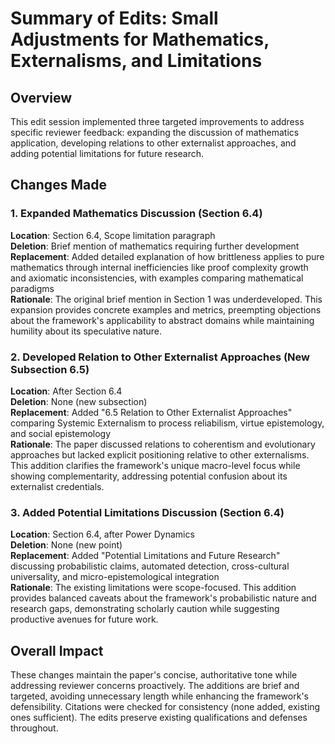 # Summary of Edits: Small Adjustments for Mathematics, Externalisms, and Limitations

## Overview
This edit session implemented three targeted improvements to address specific reviewer feedback: expanding the discussion of mathematics application, developing relations to other externalist approaches, and adding potential limitations for future research.

## Changes Made

### 1. Expanded Mathematics Discussion (Section 6.4)
**Location**: Section 6.4, Scope limitation paragraph  
**Deletion**: Brief mention of mathematics requiring further development  
**Replacement**: Added detailed explanation of how brittleness applies to pure mathematics through internal inefficiencies like proof complexity growth and axiomatic inconsistencies, with examples comparing mathematical paradigms  
**Rationale**: The original brief mention in Section 1 was underdeveloped. This expansion provides concrete examples and metrics, preempting objections about the framework's applicability to abstract domains while maintaining humility about its speculative nature.

### 2. Developed Relation to Other Externalist Approaches (New Subsection 6.5)
**Location**: After Section 6.4  
**Deletion**: None (new subsection)  
**Replacement**: Added "6.5 Relation to Other Externalist Approaches" comparing Systemic Externalism to process reliabilism, virtue epistemology, and social epistemology  
**Rationale**: The paper discussed relations to coherentism and evolutionary approaches but lacked explicit positioning relative to other externalisms. This addition clarifies the framework's unique macro-level focus while showing complementarity, addressing potential confusion about its externalist credentials.

### 3. Added Potential Limitations Discussion (Section 6.4)
**Location**: Section 6.4, after Power Dynamics  
**Deletion**: None (new point)  
**Replacement**: Added "Potential Limitations and Future Research" discussing probabilistic claims, automated detection, cross-cultural universality, and micro-epistemological integration  
**Rationale**: The existing limitations were scope-focused. This addition provides balanced caveats about the framework's probabilistic nature and research gaps, demonstrating scholarly caution while suggesting productive avenues for future work.

## Overall Impact
These changes maintain the paper's concise, authoritative tone while addressing reviewer concerns proactively. The additions are brief and targeted, avoiding unnecessary length while enhancing the framework's defensibility. Citations were checked for consistency (none added, existing ones sufficient). The edits preserve existing qualifications and defenses throughout.